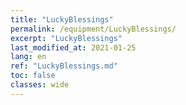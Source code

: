 ```yaml
---
title: "LuckyBlessings"
permalink: /equipment/LuckyBlessings/
excerpt: "LuckyBlessings"
last_modified_at: 2021-01-25
lang: en
ref: "LuckyBlessings.md"
toc: false
classes: wide
---
```


